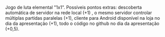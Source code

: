 Jogo de luta elemental "1x1".
Possíveis pontos extras: descoberta automática de servidor na rede local (+1)
, o mesmo servidor controlar múltiplas partidas paralelas (+1),
 cliente para Android disponível na loja no dia da apresentação (+1), 
 todo o código no github no dia da apresentação (+0,5).